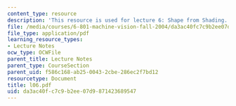 ```yaml
---
content_type: resource
description: 'This resource is used for lecture 6: Shape from Shading.'
file: /media/courses/6-801-machine-vision-fall-2004/da3ac40fc7c9b2ee07d9871423689547_l06.pdf
file_type: application/pdf
learning_resource_types:
- Lecture Notes
ocw_type: OCWFile
parent_title: Lecture Notes
parent_type: CourseSection
parent_uid: f586c168-ab25-0043-2cbe-286ec2f7bd12
resourcetype: Document
title: l06.pdf
uid: da3ac40f-c7c9-b2ee-07d9-871423689547
---
```

